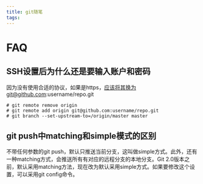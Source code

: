 ```yaml
---
title: git随笔
tags:
---
```


# FAQ
## SSH设置后为什么还是要输入账户和密码
因为没有使用合适的协议，如果是https，应该将其换为git@github.com:username/repo.git

```shell
# git remote remove origin
# git remote add origin git@github.com:username/repo.git
# git branch --set-upstream-to=/origin/master master
```

## git push中matching和simple模式的区别
不带任何参数的git push，默认只推送当前分支，这叫做simple方式。此外，还有一种matching方式，会推送所有有对应的远程分支的本地分支。Git 2.0版本之前，默认采用matching方法，现在改为默认采用simple方式。如果要修改这个设置，可以采用git config命令。


